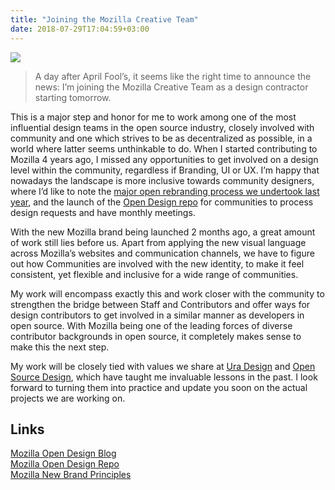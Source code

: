 ```yaml
---
title: "Joining the Mozilla Creative Team"
date: 2018-07-29T17:04:59+03:00
---
```


![](/images/CreativeTeamMozillaCover.jpg)

> A day after April Fool’s, it seems like the right time to announce the news: I’m joining the Mozilla Creative Team as a design contractor starting tomorrow.

This is a major step and honor for me to work among one of the most influential design teams in the open source industry, closely involved with community and one which strives to be as decentralized as possible, in a world where latter seems unthinkable to do. When I started contributing to Mozilla 4 years ago, I missed any opportunities to get involved on a design level within the community, regardless if Branding, UI or UX. I’m happy that nowadays the landscape is more inclusive towards community designers, where I’d like to note the [major open rebranding process we undertook last year](https://elioqoshi.me/2016/08/mozilla-rebranding-notes/), and the launch of the [Open Design repo](https://github.com/mozilla/opendesign) for communities to process design requests and have monthly meetings.

With the new Mozilla brand being launched 2 months ago, a great amount of work still lies before us. Apart from applying the new visual language across Mozilla’s websites and communication channels, we have to figure out how Communities are involved with the new identity, to make it feel consistent, yet flexible and inclusive for a wide range of communities.

<!-- ![img] -->
My work will encompass exactly this and work closer with the community to strengthen the bridge between Staff and Contributors and offer ways for design contributors to get involved in a similar manner as developers in open source. With Mozilla being one of the leading forces of diverse contributor backgrounds in open source, it completely makes sense to make this the next step.

My work will be closely tied with values we share at [Ura Design](https://ura.design/) and [Open Source Design](http://opensourcedesign.net/), which have taught me invaluable lessons in the past. I look forward to turning them into practice and update you soon on the actual projects we are working on.

## Links

[Mozilla Open Design Blog](https://blog.mozilla.org/opendesign/)\
[Mozilla Open Design Repo](https://github.com/mozilla/opendesign)\
[Mozilla New Brand Principles](https://mozilla.ninja/)